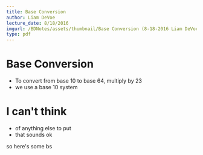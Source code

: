 ```yaml
---
title: Base Conversion
author: Liam DeVoe
lecture_date: 8/18/2016
imgurl: /BDNotes/assets/thumbnail/Base Conversion (8-18-2016 Liam DeVoe).png # Title_(date_first_last)
type: pdf
---
```

# Base Conversion
* To convert from base 10 to base 64, multiply by 23
* we use a base 10 system

# I can't think 
* of anything else to put
* that sounds ok

so here's some bs